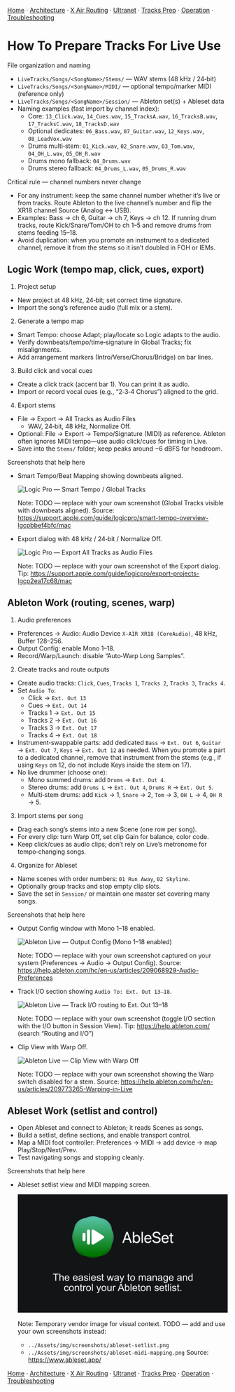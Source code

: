 [Home](../README.md) · [Architecture](architecture.md) · [X Air Routing](xair-routing.md) · [Ultranet](ultranet-routing.md) · [Tracks Prep](tracks-prep.md) · [Operation](operation.md) · [Troubleshooting](troubleshooting.md)

# How To Prepare Tracks For Live Use

File organization and naming
- `LiveTracks/Songs/<SongName>/Stems/` — WAV stems (48 kHz / 24‑bit)
- `LiveTracks/Songs/<SongName>/MIDI/` — optional tempo/marker MIDI (reference only)
- `LiveTracks/Songs/<SongName>/Session/` — Ableton set(s) + Ableset data
- Naming examples (fast import by channel index):
  - Core: `13_Click.wav`, `14_Cues.wav`, `15_TracksA.wav`, `16_TracksB.wav`, `17_TracksC.wav`, `18_TracksD.wav`
  - Optional dedicates: `06_Bass.wav`, `07_Guitar.wav`, `12_Keys.wav`, `08_LeadVox.wav`
  - Drums multi‑stem: `01_Kick.wav`, `02_Snare.wav`, `03_Tom.wav`, `04_OH_L.wav`, `05_OH_R.wav`
  - Drums mono fallback: `04_Drums.wav`
  - Drums stereo fallback: `04_Drums_L.wav`, `05_Drums_R.wav`

Critical rule — channel numbers never change
- For any instrument: keep the same channel number whether it’s live or from tracks. Route Ableton to the live channel’s number and flip the XR18 channel Source (Analog ↔ USB).
- Examples: Bass → ch 6, Guitar → ch 7, Keys → ch 12. If running drum tracks, route Kick/Snare/Tom/OH to ch 1–5 and remove drums from stems feeding 15–18.
- Avoid duplication: when you promote an instrument to a dedicated channel, remove it from the stems so it isn’t doubled in FOH or IEMs.

## Logic Work (tempo map, click, cues, export)
1) Project setup
- New project at 48 kHz, 24‑bit; set correct time signature.
- Import the song’s reference audio (full mix or a stem).

2) Generate a tempo map
- Smart Tempo: choose Adapt; play/locate so Logic adapts to the audio.
- Verify downbeats/tempo/time‑signature in Global Tracks; fix misalignments.
- Add arrangement markers (Intro/Verse/Chorus/Bridge) on bar lines.

3) Build click and vocal cues
- Create a click track (accent bar 1). You can print it as audio.
- Import or record vocal cues (e.g., “2‑3‑4 Chorus”) aligned to the grid.

4) Export stems
- File → Export → All Tracks as Audio Files
  - WAV, 24‑bit, 48 kHz, Normalize Off.
- Optional: File → Export → Tempo/Signature (MIDI) as reference. Ableton often ignores MIDI tempo—use audio click/cues for timing in Live.
- Save into the `Stems/` folder; keep peaks around −6 dBFS for headroom.

Screenshots that help here
- Smart Tempo/Beat Mapping showing downbeats aligned.

  ![Logic Pro — Smart Tempo / Global Tracks](../Assets/img/screenshots/logic-smart-tempo.png)

  Note: TODO — replace with your own screenshot (Global Tracks visible with downbeats aligned).
  Source: https://support.apple.com/guide/logicpro/smart-tempo-overview-lgcpbbef4bfc/mac

- Export dialog with 48 kHz / 24‑bit / Normalize Off.

  ![Logic Pro — Export All Tracks as Audio Files](../Assets/img/screenshots/logic-export-all-tracks.png)

  Note: TODO — replace with your own screenshot of the Export dialog.
  Tip: https://support.apple.com/guide/logicpro/export-projects-lgcp2ea17c68/mac

## Ableton Work (routing, scenes, warp)
1) Audio preferences
- Preferences → Audio: Audio Device `X‑AIR XR18 (CoreAudio)`, 48 kHz, Buffer 128–256.
- Output Config: enable Mono 1–18.
- Record/Warp/Launch: disable “Auto‑Warp Long Samples”.

2) Create tracks and route outputs
- Create audio tracks: `Click`, `Cues`, `Tracks 1`, `Tracks 2`, `Tracks 3`, `Tracks 4`.
- Set `Audio To`:
  - Click → `Ext. Out 13`
  - Cues → `Ext. Out 14`
  - Tracks 1 → `Ext. Out 15`
  - Tracks 2 → `Ext. Out 16`
  - Tracks 3 → `Ext. Out 17`
  - Tracks 4 → `Ext. Out 18`
- Instrument‑swappable parts: add dedicated `Bass` → `Ext. Out 6`, `Guitar` → `Ext. Out 7`, `Keys` → `Ext. Out 12` as needed. When you promote a part to a dedicated channel, remove that instrument from the stems (e.g., if using `Keys` on 12, do not include Keys inside the stem on 17).
- No live drummer (choose one):
  - Mono summed drums: add `Drums` → `Ext. Out 4`.
  - Stereo drums: add `Drums L` → `Ext. Out 4`, `Drums R` → `Ext. Out 5`.
  - Multi‑stem drums: add `Kick` → 1, `Snare` → 2, `Tom` → 3, `OH L` → 4, `OH R` → 5.

3) Import stems per song
- Drag each song’s stems into a new Scene (one row per song).
- For every clip: turn Warp Off, set clip Gain for balance, color code.
- Keep click/cues as audio clips; don’t rely on Live’s metronome for tempo‑changing songs.

4) Organize for Ableset
- Name scenes with order numbers: `01 Run Away`, `02 Skyline`.
- Optionally group tracks and stop empty clip slots.
- Save the set in `Session/` or maintain one master set covering many songs.

Screenshots that help here
- Output Config window with Mono 1–18 enabled.

  ![Ableton Live — Output Config (Mono 1–18 enabled)](../Assets/img/screenshots/ableton-prefs-output-config.png)

  Note: TODO — replace with your own screenshot captured on your system (Preferences → Audio → Output Config).
  Source: https://help.ableton.com/hc/en-us/articles/209068929-Audio-Preferences

- Track I/O section showing `Audio To: Ext. Out 13–18`.

  ![Ableton Live — Track I/O routing to Ext. Out 13–18](../Assets/img/screenshots/ableton-track-io-ext-out-13-18.png)

  Note: TODO — replace with your own screenshot (toggle I/O section with the I/O button in Session View).
  Tip: https://help.ableton.com/ (search “Routing and I/O”)

- Clip View with Warp Off.

  ![Ableton Live — Clip View with Warp Off](../Assets/img/screenshots/ableton-clip-warp-off.png)

  Note: TODO — replace with your own screenshot showing the Warp switch disabled for a stem.
  Source: https://help.ableton.com/hc/en-us/articles/209773265-Warping-in-Live

## Ableset Work (setlist and control)
- Open Ableset and connect to Ableton; it reads Scenes as songs.
- Build a setlist, define sections, and enable transport control.
- Map a MIDI foot controller: Preferences → MIDI → add device → map Play/Stop/Next/Prev.
- Test navigating songs and stopping cleanly.

Screenshots that help here
- Ableset setlist view and MIDI mapping screen.

  ![Ableset — Setlist preview (vendor image)](../Assets/img/screenshots/ableset-setlist.jpg)

  Note: Temporary vendor image for visual context.
  TODO — add and use your own screenshots instead:
  - `../Assets/img/screenshots/ableset-setlist.png`
  - `../Assets/img/screenshots/ableset-midi-mapping.png`
  Source: https://www.ableset.app/

[Home](../README.md) · [Architecture](architecture.md) · [X Air Routing](xair-routing.md) · [Ultranet](ultranet-routing.md) · [Tracks Prep](tracks-prep.md) · [Operation](operation.md) · [Troubleshooting](troubleshooting.md)
